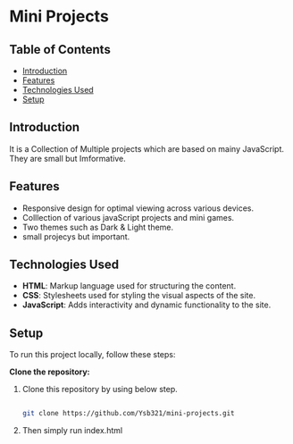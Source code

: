 # Mini Projects

## Table of Contents
- [Introduction](#introduction)
- [Features](#features)
- [Technologies Used](#technologies-used)
- [Setup](#setup)

## Introduction
It is a Collection of Multiple projects which are based on mainy JavaScript. They are small but Imformative.

## Features
- Responsive design for optimal viewing across various devices.
- Colllection of various javaScript projects and mini games. 
- Two themes such as Dark & Light theme.
- small projecys but important.

## Technologies Used
- **HTML**: Markup language used for structuring the content.
- **CSS**: Stylesheets used for styling the visual aspects of the site.
- **JavaScript**: Adds interactivity and dynamic functionality to the site.

## Setup
To run this project locally, follow these steps:

**Clone the repository:**
1. Clone this repository by using below step.
   ```bash
   
   git clone https://github.com/Ysb321/mini-projects.git
2. Then simply run index.html
